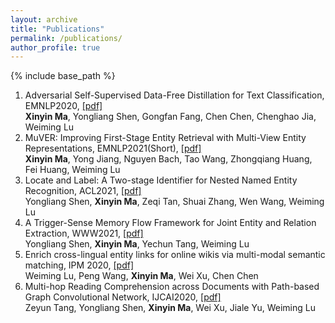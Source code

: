 ```yaml
---
layout: archive
title: "Publications"
permalink: /publications/
author_profile: true
---
```


{% include base_path %}

1. Adversarial Self-Supervised Data-Free Distillation for Text Classification, EMNLP2020, [[pdf]](https://arxiv.org/abs/2010.04883)  
  **Xinyin Ma**, Yongliang Shen, Gongfan Fang, Chen Chen, Chenghao Jia, Weiming Lu
2. MuVER: Improving First-Stage Entity Retrieval with Multi-View Entity Representations, EMNLP2021(Short), [[pdf]](https://arxiv.org/abs/2109.05716)  
  **Xinyin Ma**, Yong Jiang, Nguyen Bach, Tao Wang, Zhongqiang Huang, Fei Huang, Weiming Lu
3. Locate and Label: A Two-stage Identifier for Nested Named Entity Recognition, ACL2021, [[pdf]](https://arxiv.org/abs/2105.06804)  
  Yongliang Shen, **Xinyin Ma**, Zeqi Tan, Shuai Zhang, Wen Wang, Weiming Lu
4. A Trigger-Sense Memory Flow Framework for Joint Entity and Relation Extraction, WWW2021, [[pdf]](https://dl.acm.org/doi/abs/10.1145/3442381.3449895)  
  Yongliang Shen, **Xinyin Ma**, Yechun Tang, Weiming Lu
5. Enrich cross-lingual entity links for online wikis via multi-modal semantic matching, IPM 2020, [[pdf]](https://www.sciencedirect.com/science/article/abs/pii/S0306457319309094)  
  Weiming Lu, Peng Wang, **Xinyin Ma**, Wei Xu, Chen Chen
6. Multi-hop Reading Comprehension across Documents with Path-based Graph Convolutional Network,  IJCAI2020, [[pdf]](https://arxiv.org/abs/2006.06478)  
  Zeyun Tang, Yongliang Shen, **Xinyin Ma**, Wei Xu, Jiale Yu, Weiming Lu
